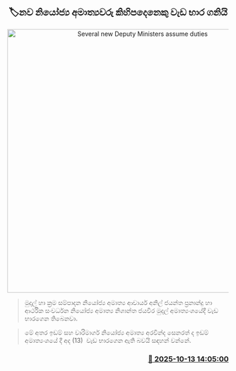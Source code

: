 <p align='center'><b><h2 align='center' title='Several new Deputy Ministers assume duties'>🏷නව නියෝජ්‍ය අමාත්‍යවරු කිහිපදෙනෙකු වැඩ භාර ගනියි</h2></b></p>
<p align='center'><img src='https://helakuru.sgp1.cdn.digitaloceanspaces.com/esana/images/lib/huiid.jpg' width='600' alt='Several new Deputy Ministers assume duties'></p>

> මුදල් හා ක්‍රම සම්පාදන නියෝජ්‍ය අමාත්‍ය ආචාර්ය අනිල් ජයන්ත ප්‍රනාන්දු හා ආර්ථික සංවර්ධන නියෝජ්‍ය අමාත්‍ය නිශාන්ත ජයවීර මුදල් අමාත්‍යංශයේදී වැඩ භාරගෙන තිබෙනවා.

> මේ අතර ඉඩම් සහ වාරිමාර්ග නියෝජ්‍ය අමාත්‍ය අරවින්ද සෙනරත් ද ඉඩම් අමාත්‍යංශයේ දී අද (13)  වැඩ භාරගෙන ඇති බවයි සඳහන් වන්නේ.



<h3 align='right'><a href='https://www.helakuru.lk/esana/p/114437/'>📅 2025-10-13 14:05:00</a></h3>
